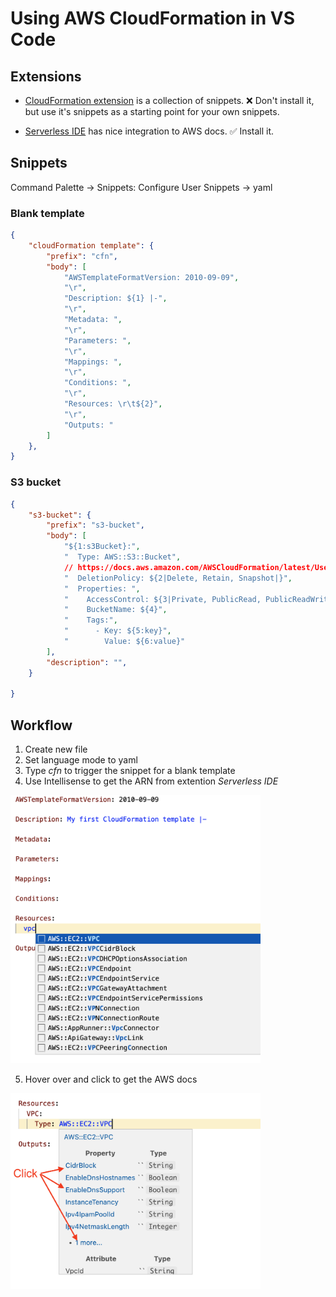 # Using AWS CloudFormation in VS Code

## Extensions

* [CloudFormation extension](https://marketplace.visualstudio.com/items?itemName=aws-scripting-guy.cform) is a collection of snippets. ❌ Don't install it, but use it's snippets as a starting point for your own snippets.

* [Serverless IDE](https://marketplace.visualstudio.com/items?itemName=ThreadHeap.serverless-ide-vscode)  has nice integration to AWS docs. ✅ Install it.


## Snippets

Command Palette → Snippets: Configure User Snippets → yaml

### Blank template

````json
{
    "cloudFormation template": {
		"prefix": "cfn",
		"body": [
			"AWSTemplateFormatVersion: 2010-09-09",
			"\r",
			"Description: ${1} |-",
			"\r",
			"Metadata: ",
			"\r",
			"Parameters: ",
			"\r",
			"Mappings: ",
			"\r",
			"Conditions: ",
			"\r",
			"Resources: \r\t${2}",
			"\r",
			"Outputs: "
		]
	},
}	
````

### S3 bucket

````json
{
	"s3-bucket": {
		"prefix": "s3-bucket",
		"body": [
			"${1:s3Bucket}:",
			"  Type: AWS::S3::Bucket",
			// https://docs.aws.amazon.com/AWSCloudFormation/latest/UserGuide/aws-attribute-deletionpolicy.html
			"  DeletionPolicy: ${2|Delete, Retain, Snapshot|}",
			"  Properties: ",
			"    AccessControl: ${3|Private, PublicRead, PublicReadWrite, AuthenticatedRead, LogDeliveryWrite, BucketOwnerRead, BucketOwnerFullControl, AwsExecRead|}",
			"    BucketName: ${4}",
			"    Tags:",
			"      - Key: ${5:key}",
			"        Value: ${6:value}"
		],
		"description": "",
	}

}
````

## Workflow

1. Create new file
2. Set language mode to yaml
3. Type *cfn* to trigger the snippet for a blank template
4. Use Intellisense to get the ARN from extention *Serverless IDE*

<img src="img/cfn-intellisense.png" alt="intellisense" width="400"/>

5. Hover over and click to get the AWS docs

<img src="img/cfn-hover.png" alt="hover over" width="400"/>
